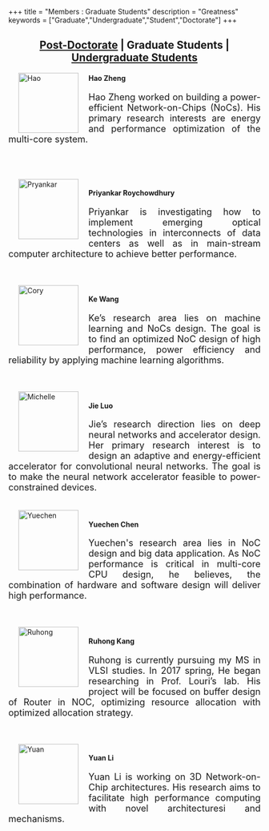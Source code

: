+++
title = "Members : Graduate Students"
description = "Greatness"
keywords = ["Graduate","Undergraduate","Student","Doctorate"]
+++

## <center> [Post-Doctorate](/pgrad/) | **Graduate Students** | [Undergraduate Students](/under/)</center>

<img src="/img/People/hao.jpg" hspace="20" vspace="0" border="0" alt="Hao" style="float: left; width: 120px;"/>

#### Hao Zheng 
<p style="text-align: justify; font-size:18px;">
Hao Zheng worked on building a power-efficient Network-on-Chips (NoCs). His primary research interests are energy and performance optimization of the multi-core system.
</p>

<br>
<br>

<br>
<img src="/img/People/Pryanka.jpg" hspace="20" vspace="0" border="0" alt="Pryankar" style="float: left; width: 120px;"/>

#### Priyankar Roychowdhury
<p style="text-align: justify; font-size:18px;">
Priyankar is investigating how to implement emerging optical technologies in interconnects of data centers as well as in main-stream computer architecture to achieve better performance.
</p>

<br>
<br>
<img src="/img/People/Cory.jpg" hspace="20" vspace="0" border="0" alt="Cory" style="float: left; width: 120px;"/>

#### Ke Wang
<p style="text-align: justify; font-size:18px;">
Ke’s research area lies on machine learning and NoCs design. The goal is to find an optimized NoC design of high performance, power efficiency and reliability by applying machine learning algorithms.
</p>

<br>
<br>
<img src="/img/People/michelle.jpg" hspace="20" vspace="0" border="0" alt="Michelle" style="float: left; width: 120px;"/>

#### Jie Luo
<p style="text-align: justify; font-size:18px;">
Jie’s research direction lies on deep neural networks and accelerator design. Her primary research interest is to design an adaptive and energy-efficient accelerator for convolutional neural networks. The goal is to make the neural network accelerator feasible to power-constrained devices.
</p>

<br>
<img src="/img/People/yuechen.jpg" hspace="20" vspace="0" border="0" alt="Yuechen" style="float: left; width: 120px;"/>

#### Yuechen Chen
<p style="text-align: justify; font-size:18px;">
Yuechen's research area lies in NoC design and big data application. As NoC performance is critical in multi-core CPU design, he believes, the combination of hardware and software design will deliver high performance.
</p>

<br>
<br>
<img src="/img/People/ruhong.jpg" hspace="20" vspace="0" border="0" alt="Ruhong" style="float: left; width: 120px;"/>

#### Ruhong Kang
<p style="text-align: justify; font-size:18px;">
Ruhong is currently pursuing my MS in VLSI studies. In 2017 spring, He began researching in
Prof. Louri’s lab. His project will be focused on buffer design of Router
in NOC, optimizing resource allocation with optimized allocation
strategy.
</p>

<br>
<br>
<img src="/img/People/Yuan.jpg" hspace="20" vspace="0" border="0" alt="Yuan" style="float: left; width: 120px;"/>

#### Yuan Li
<p style="text-align: justify; font-size:18px;">
Yuan Li is working on 3D Network-on-Chip architectures. His research aims to facilitate high performance computing with novel architecturesi and mechanisms.
</p>

<br>
<br>

<br>
<br>
